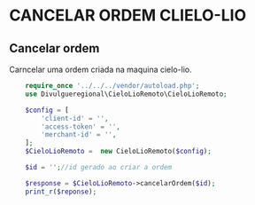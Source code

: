 # CANCELAR ORDEM CLIELO-LIO

## Cancelar ordem

Carncelar uma ordem criada na maquina cielo-lio.<br>

```php
    require_once '../../../vendor/autoload.php';
    use Divulgueregional\CieloLioRemoto\CieloLioRemoto;

    $config = [
        'client-id' = '',
        'access-token' = '',
        'merchant-id' = '',
    ];
    $CieloLioRemoto =  new CieloLioRemoto($config);

    $id = '';//id gerado ao criar a ordem

    $response = $CieloLioRemoto->cancelarOrdem($id);
    print_r($reponse);

```
